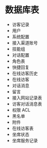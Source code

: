 # 数据库表

* 访客记录
* 用户
* 系统配置
* 接入渠道账号
* 技能组
* 对话配置
* 角色表
* 快捷回复
* 在线访客历史
* 在线访客
* 对话消息
* 留言
* 接入网站记录表
* 访客对话消息表
* 权限 ACL
* 黑名单
* 附件
* 在线访客表
* 坐席状态
* 坐席服务记录
